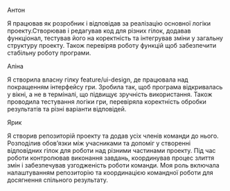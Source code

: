 Антон

Я працював як розробник і відповідав за реалізацію основної логіки проекту.Створював і редагував код для різних гілок, додавав функціонал, тестував його на коректність та інтегрував зміни у загальну структуру проекту. Також перевіряв роботу функцій щоб забезпечити стабільну роботу програми.

Аліна

Я створила власну гілку feature/ui-design, де працювала над покращенням інтерфейсу гри. Зробила так, щоб програма відкривалась у вікні, а не в терміналі, що підвищує зручність використання. Також проводила тестування логіки гри, перевіряла коректність обробки результатів та різні варіанти відповідей.

Ярик

Я створив репозиторій проекту та додав усіх членів команди до нього. Розподілив обов’язки між учасниками та допоміг у створенні відповідних гілок для роботи над різними частинами проекту. Під час роботи контролював виконання завдань, координував процес злиття змін і забезпечував узгодженість роботи команди. Моя роль включала налаштуванням репозиторію та координацією командної роботи для досягнення спільного результату.
